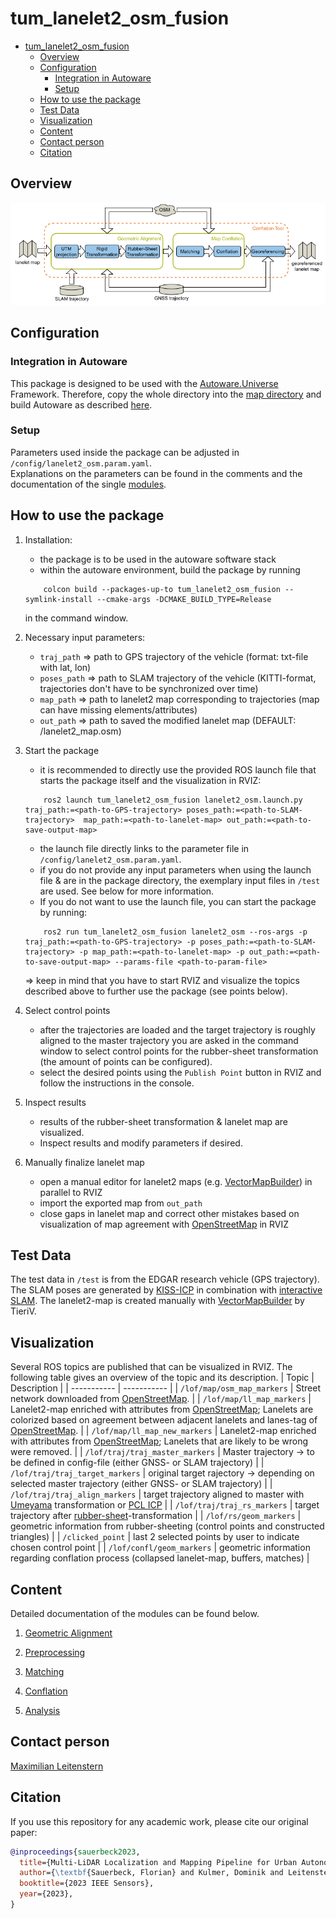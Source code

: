 # tum_lanelet2_osm_fusion

<!-- [[_TOC_]] -->

- [tum\_lanelet2\_osm\_fusion](#tum_lanelet2_osm_fusion)
  - [Overview](#overview)
  - [Configuration](#configuration)
    - [Integration in Autoware](#integration-in-autoware)
    - [Setup](#setup)
  - [How to use the package](#how-to-use-the-package)
  - [Test Data](#test-data)
  - [Visualization](#visualization)
  - [Content](#content)
  - [Contact person](#contact-person)
  - [Citation](#citation)

## Overview

![image](doc/img/conflation_tool.png)

## Configuration

### Integration in Autoware
This package is designed to be used with the [Autoware.Universe](https://github.com/autowarefoundation/autoware.universe) Framework.
Therefore, copy the whole directory into the [map directory](https://github.com/autowarefoundation/autoware.universe/tree/main/map) and build Autoware as described [here](https://autowarefoundation.github.io/autoware-documentation/main/installation/).

### Setup

Parameters used inside the package can be adjusted in `/config/lanelet2_osm.param.yaml`.\
Explanations on the parameters can be found in the comments and the documentation of the single [modules](#content).

## How to use the package

1. Installation:

   - the package is to be used in the autoware software stack
   - within the autoware environment, build the package by running

   ```shell
       colcon build --packages-up-to tum_lanelet2_osm_fusion --symlink-install --cmake-args -DCMAKE_BUILD_TYPE=Release
   ```

   in the command window.

2. Necessary input parameters:
   - `traj_path` => path to GPS trajectory of the vehicle (format: txt-file with lat, lon)
   - `poses_path` => path to SLAM trajectory of the vehicle (KITTI-format, trajectories don't have to be synchronized over time)
   - `map_path` => path to lanelet2 map corresponding to trajectories (map can have missing elements/attributes)
   - `out_path` => path to saved the modified lanelet map (DEFAULT: /lanelet2_map.osm)
3. Start the package

   - it is recommended to directly use the provided ROS launch file that starts the package itself and the visualization in RVIZ:

   ```shell
       ros2 launch tum_lanelet2_osm_fusion lanelet2_osm.launch.py traj_path:=<path-to-GPS-trajectory> poses_path:=<path-to-SLAM-trajectory>  map_path:=<path-to-lanelet-map> out_path:=<path-to-save-output-map>
   ```

   - the launch file directly links to the parameter file in `/config/lanelet2_osm.param.yaml`.
   - if you do not provide any input parameters when using the launch file & are in the package directory, the exemplary input files in `/test` are used. See below for more information.
   - If you do not want to use the launch file, you can start the package by running:

   ```shell
       ros2 run tum_lanelet2_osm_fusion lanelet2_osm --ros-args -p traj_path:=<path-to-GPS-trajectory> -p poses_path:=<path-to-SLAM-trajectory> -p map_path:=<path-to-lanelet-map> -p out_path:=<path-to-save-output-map> --params-file <path-to-param-file>
   ```

   => keep in mind that you have to start RVIZ and visualize the topics described above to further use the package (see points below).

4. Select control points
   - after the trajectories are loaded and the target trajectory is roughly aligned to the master trajectory you are asked in the command window to select control points for the rubber-sheet transformation (the amount of points can be configured).
   - select the desired points using the `Publish Point` button in RVIZ and follow the instructions in the console.
5. Inspect results
   - results of the rubber-sheet transformation & lanelet map are visualized.
   - Inspect results and modify parameters if desired.
6. Manually finalize lanelet map
   - open a manual editor for lanelet2 maps (e.g. [VectorMapBuilder](https://tools.tier4.jp/feature/vector_map_builder_ll2/)) in parallel to RVIZ
   - import the exported map from `out_path`
   - close gaps in lanelet map and correct other mistakes based on visualization of map agreement with [OpenStreetMap](openstreetmap.org/) in RVIZ

## Test Data

The test data in `/test` is from the EDGAR research vehicle (GPS trajectory). The SLAM poses are generated by [KISS-ICP](https://github.com/PRBonn/kiss-icp) in combination with [interactive SLAM](https://github.com/SMRT-AIST/interactive_slam). The lanelet2-map is created manually with [VectorMapBuilder](https://tools.tier4.jp/feature/vector_map_builder_ll2/) by TieriV.

## Visualization

Several ROS topics are published that can be visualized in RVIZ. The following table gives an overview of the topic and its description.
| Topic | Description |
| ----------- | ----------- |
| `/lof/map/osm_map_markers` | Street network downloaded from [OpenStreetMap](openstreetmap.org/). |
| `/lof/map/ll_map_markers` | Lanelet2-map enriched with attributes from [OpenStreetMap](openstreetmap.org/); Lanelets are colorized based on agreement between adjacent lanelets and lanes-tag of [OpenStreetMap](openstreetmap.org/). |
| `/lof/map/ll_map_new_markers` | Lanelet2-map enriched with attributes from [OpenStreetMap](openstreetmap.org/); Lanelets that are likely to be wrong were removed. |
| `/lof/traj/traj_master_markers` | Master trajectory -> to be defined in config-file (either GNSS- or SLAM trajectory) |
| `/lof/traj/traj_target_markers` | original target rajectory -> depending on selected master trajectory (either GNSS- or SLAM trajectory) |
| `/lof/traj/traj_align_markers` | target trajectory aligned to master with [Umeyama](https://web.stanford.edu/class/cs273/refs/umeyama.pdf) transformation or [PCL ICP](https://pointclouds.org/documentation/classpcl_1_1_iterative_closest_point.html) |
| `/lof/traj/traj_rs_markers` | target trajectory after [rubber-sheet](https://www.tandfonline.com/doi/abs/10.1559/152304085783915135)-transformation |
| `/lof/rs/geom_markers` | geometric information from rubber-sheeting (control points and constructed triangles) |
| `/clicked_point` | last 2 selected points by user to indicate chosen control point |
| `/lof/confl/geom_markers` | geometric information regarding conflation process (collapsed lanelet-map, buffers, matches) |

## Content

Detailed documentation of the modules can be found below.

1. [Geometric Alignment](doc/alignment.md)

2. [Preprocessing](doc/preprocessing.md)

3. [Matching](doc/matching.md)

4. [Conflation](doc/conflation.md)

5. [Analysis](doc/analysis.md)

## Contact person

[Maximilian Leitenstern](mailto:maxi.leitenstern@tum.de)

## Citation

If you use this repository for any academic work, please cite our original paper:

```bibtex
@inproceedings{sauerbeck2023,
  title={Multi-LiDAR Localization and Mapping Pipeline for Urban Autonomous Driving},
  author={\textbf{Sauerbeck, Florian} and Kulmer, Dominik and Leitenstern, Maximilian and Weiss, Christoph and Betz, Johannes},
  booktitle={2023 IEEE Sensors},
  year={2023},
}
```